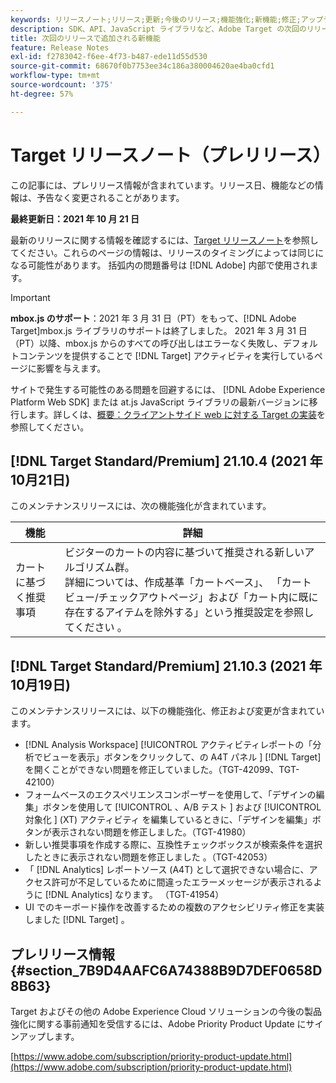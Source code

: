 ```yaml
---
keywords: リリースノート;リリース;更新;今後のリリース;機能強化;新機能;修正;アップデート;プレリリース
description: SDK、API、JavaScript ライブラリなど、Adobe Target の次回のリリースに含まれている新機能、機能強化および修正について説明します。
title: 次回のリリースで追加される新機能
feature: Release Notes
exl-id: f2783042-f6ee-4f73-b487-ede11d55d530
source-git-commit: 68670f0b7753ee34c186a380004620ae4ba0cfd1
workflow-type: tm+mt
source-wordcount: '375'
ht-degree: 57%

---
```


# Target リリースノート（プレリリース）

この記事には、プレリリース情報が含まれています。リリース日、機能などの情報は、予告なく変更されることがあります。

**最終更新日：2021 年 10 月 21 日**

最新のリリースに関する情報を確認するには、[Target リリースノート](release-notes.md)を参照してください。これらのページの情報は、リリースのタイミングによっては同じになる可能性があります。 括弧内の問題番号は [!DNL Adobe] 内部で使用されます。

>[!IMPORTANT]
>
>**mbox.js のサポート**：2021 年 3 月 31 日（PT）をもって、[!DNL Adobe Target]mbox.js ライブラリのサポートは終了しました。 2021 年 3 月 31 日（PT）以降、mbox.js からのすべての呼び出しはエラーなく失敗し、デフォルトコンテンツを提供することで [!DNL Target] アクティビティを実行しているページに影響を与えます。
>
>サイトで発生する可能性のある問題を回避するには、 [!DNL Adobe Experience Platform Web SDK] または at.js JavaScript ライブラリの最新バージョンに移行します。詳しくは、[概要：クライアントサイド web に対する Target の実装](/help/c-implementing-target/c-implementing-target-for-client-side-web/implement-target-for-client-side-web.md)を参照してください。

## [!DNL Target Standard/Premium] 21.10.4 (2021 年10月21日)

このメンテナンスリリースには、次の機能強化が含まれています。

| 機能 | 詳細 |
| --- | --- |
| カートに基づく推奨事項 | ビジターのカートの内容に基づいて推奨される新しいアルゴリズム群。<br>詳細については、作成基準「カートベース」、 [ ](/help/c-recommendations/c-algorithms/create-new-algorithm.md) 「カートビュー/チェックアウトページ」および「カート内に既に存在するアイテムを除外する」という推奨設定を参照してください [ ](/help/c-recommendations/plan-implement.md) 。 |

## [!DNL Target Standard/Premium] 21.10.3 (2021 年10月19日)

このメンテナンスリリースには、以下の機能強化、修正および変更が含まれています。

*  [!DNL Analysis Workspace] [!UICONTROL  アクティビティレポートの「分析でビューを表示」ボタンをクリックして、の A4T パネル ] [!DNL Target] を開くことができない問題を修正していました。（TGT-42099、TGT-42100）
*  フォームベースのエクスペリエンスコンポーザーを使用して、「デザインの編集」ボタンを使用して [!UICONTROL  、A/B テスト ] および [!UICONTROL  対象化 ] (XT) アクティビティ  を編集しているときに、「デザインを編集」ボタンが表示されない問題を修正しました。（TGT-41980）
*  新しい推奨事項を作成する際に、互換性チェックボックスが検索条件を選択したときに表示されない問題を修正しました  。（TGT-42053）
* 「 [!DNL Analytics] レポートソース (A4T) として選択できない場合に、アクセス許可が不足しているために間違ったエラーメッセージが表示されるように [!DNL Analytics] なります。 （TGT-41954）
* UI でのキーボード操作を改善するための複数のアクセシビリティ修正を実装しました [!DNL Target] 。

## プレリリース情報 {#section_7B9D4AAFC6A74388B9D7DEF0658D8B63}

Target およびその他の Adobe Experience Cloud ソリューションの今後の製品強化に関する事前通知を受信するには、Adobe Priority Product Update にサインアップします。

[https://www.adobe.com/subscription/priority-product-update.html](https://www.adobe.com/subscription/priority-product-update.html)
